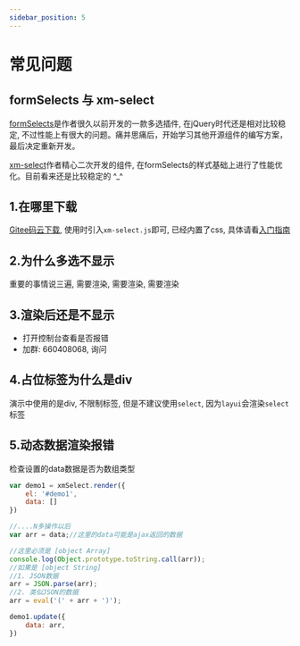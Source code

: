 ```yaml
---
sidebar_position: 5
---
```

# 常见问题


## formSelects 与 xm-select

[formSelects](https://github.com/hnzzmsf/layui-formSelects/)是作者很久以前开发的一款多选插件, 在jQuery时代还是相对比较稳定, 不过性能上有很大的问题。痛并思痛后，开始学习其他开源组件的编写方案，最后决定重新开发。

[xm-select](https://gitee.com/maplemei/xm-select)作者精心二次开发的组件, 在formSelects的样式基础上进行了性能优化。目前看来还是比较稳定的 ^_^


## 1.在哪里下载

[Gitee码云下载](https://gitee.com/maplemei/xm-select/releases), 使用时引入`xm-select.js`即可, 已经内置了css, 具体请看[入门指南](../tutorial-select/guide/install.md)


## 2.为什么多选不显示

重要的事情说三遍, 需要渲染, 需要渲染, 需要渲染


## 3.渲染后还是不显示

- 打开控制台查看是否报错
- 加群: 660408068, 询问


## 4.占位标签为什么是div

演示中使用的是div, 不限制标签, 但是不建议使用`select`, 因为`layui`会渲染`select`标签


## 5.动态数据渲染报错

检查设置的data数据是否为数组类型

```js
var demo1 = xmSelect.render({
	el: '#demo1', 
	data: []
})

//....N多操作以后
var arr = data;//这里的data可能是ajax返回的数据

//这里必须是 [object Array]
console.log(Object.prototype.toString.call(arr));
//如果是 [object String]
//1. JSON数据
arr = JSON.parse(arr);
//2. 类似JSON的数据
arr = eval('(' + arr + ')');

demo1.update({
	data: arr,
})


```
